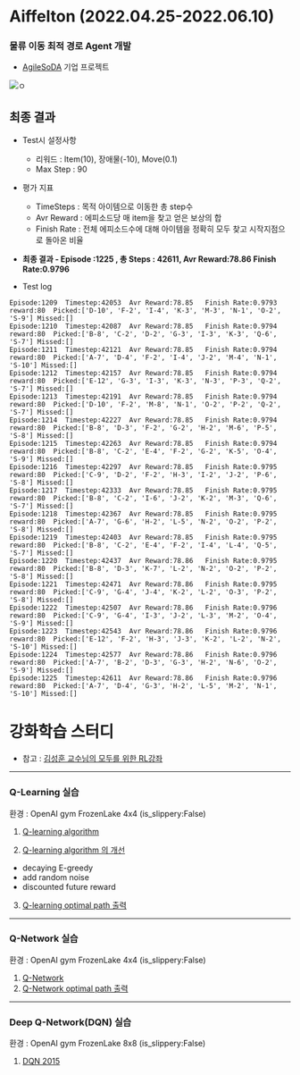 # Aiffelton (2022.04.25-2022.06.10)


### 물류 이동 최적 경로 Agent 개발

- [AgileSoDA](http://www.agilesoda.com/) 기업 프로젝트
 
 ![ㅇ](https://img1.daumcdn.net/thumb/R1280x0/?scode=mtistory2&fname=https%3A%2F%2Fblog.kakaocdn.net%2Fdn%2Fn1f9q%2FbtrEcO00Whq%2FKbXvKzhKKR4VMBZMq2BcWk%2Fimg.png)
 
 

최종 결과
---

- Test시 설정사항
    - 리워드 : Item(10), 장애물(-10), Move(0.1)
    - Max Step : 90
- 평가 지표
    - TimeSteps : 목적 아이템으로 이동한 총 step수
    - Avr Reward : 에피소드당 매 item을 찾고 얻은 보상의 합
    - Finish Rate : 전체 에피소드수에 대해 아이템을 정확히 모두 찾고 시작지점으로 돌아온 비율
- **최종 결과 - Episode :1225 , 총 Steps : 42611, Avr Reward:78.86 Finish Rate:0.9796**

- Test log
```
Episode:1209  Timestep:42053  Avr Reward:78.85   Finish Rate:0.9793 reward:80  Picked:['D-10', 'F-2', 'I-4', 'K-3', 'M-3', 'N-1', 'O-2', 'S-9'] Missed:[] 
Episode:1210  Timestep:42087  Avr Reward:78.85   Finish Rate:0.9794 reward:80  Picked:['B-8', 'C-2', 'D-2', 'G-3', 'I-3', 'K-3', 'Q-6', 'S-7'] Missed:[] 
Episode:1211  Timestep:42121  Avr Reward:78.85   Finish Rate:0.9794 reward:80  Picked:['A-7', 'D-4', 'F-2', 'I-4', 'J-2', 'M-4', 'N-1', 'S-10'] Missed:[] 
Episode:1212  Timestep:42157  Avr Reward:78.85   Finish Rate:0.9794 reward:80  Picked:['E-12', 'G-3', 'I-3', 'K-3', 'N-3', 'P-3', 'Q-2', 'S-7'] Missed:[] 
Episode:1213  Timestep:42191  Avr Reward:78.85   Finish Rate:0.9794 reward:80  Picked:['D-10', 'F-2', 'M-8', 'N-1', 'O-2', 'P-2', 'Q-2', 'S-7'] Missed:[] 
Episode:1214  Timestep:42227  Avr Reward:78.85   Finish Rate:0.9794 reward:80  Picked:['B-8', 'D-3', 'F-2', 'G-2', 'H-2', 'M-6', 'P-5', 'S-8'] Missed:[] 
Episode:1215  Timestep:42263  Avr Reward:78.85   Finish Rate:0.9794 reward:80  Picked:['B-8', 'C-2', 'E-4', 'F-2', 'G-2', 'K-5', 'O-4', 'S-9'] Missed:[] 
Episode:1216  Timestep:42297  Avr Reward:78.85   Finish Rate:0.9795 reward:80  Picked:['C-9', 'D-2', 'F-2', 'H-3', 'I-2', 'J-2', 'P-6', 'S-8'] Missed:[] 
Episode:1217  Timestep:42333  Avr Reward:78.85   Finish Rate:0.9795 reward:80  Picked:['B-8', 'C-2', 'I-6', 'J-2', 'K-2', 'M-3', 'Q-6', 'S-7'] Missed:[] 
Episode:1218  Timestep:42367  Avr Reward:78.85   Finish Rate:0.9795 reward:80  Picked:['A-7', 'G-6', 'H-2', 'L-5', 'N-2', 'O-2', 'P-2', 'S-8'] Missed:[] 
Episode:1219  Timestep:42403  Avr Reward:78.85   Finish Rate:0.9795 reward:80  Picked:['B-8', 'C-2', 'E-4', 'F-2', 'I-4', 'L-4', 'Q-5', 'S-7'] Missed:[] 
Episode:1220  Timestep:42437  Avr Reward:78.86   Finish Rate:0.9795 reward:80  Picked:['B-8', 'D-3', 'K-7', 'L-2', 'N-2', 'O-2', 'P-2', 'S-8'] Missed:[] 
Episode:1221  Timestep:42471  Avr Reward:78.86   Finish Rate:0.9795 reward:80  Picked:['C-9', 'G-4', 'J-4', 'K-2', 'L-2', 'O-3', 'P-2', 'S-8'] Missed:[] 
Episode:1222  Timestep:42507  Avr Reward:78.86   Finish Rate:0.9796 reward:80  Picked:['C-9', 'G-4', 'I-3', 'J-2', 'L-3', 'M-2', 'O-4', 'S-9'] Missed:[] 
Episode:1223  Timestep:42543  Avr Reward:78.86   Finish Rate:0.9796 reward:80  Picked:['E-12', 'F-2', 'H-3', 'J-3', 'K-2', 'L-2', 'N-2', 'S-10'] Missed:[] 
Episode:1224  Timestep:42577  Avr Reward:78.86   Finish Rate:0.9796 reward:80  Picked:['A-7', 'B-2', 'D-3', 'G-3', 'H-2', 'N-6', 'O-2', 'S-9'] Missed:[] 
Episode:1225  Timestep:42611  Avr Reward:78.86   Finish Rate:0.9796 reward:80  Picked:['A-7', 'D-4', 'G-3', 'H-2', 'L-5', 'M-2', 'N-1', 'S-10'] Missed:[] 

```




# 강화학습 스터디
- 참고 : [김성훈 교수님의 모두를 위한 RL강좌](https://www.youtube.com/playlist?list=PLlMkM4tgfjnKsCWav-Z2F-MMFRx-2gMGG)

---


### Q-Learning 실습
환경 : OpenAI gym FrozenLake 4x4 (is_slippery:False) 

1. [Q-learning algorithm](https://github.com/riverlike/Project/blob/main/RL_Logistic_Agent/q_learning_01.ipynb)

2. [Q-learning algorithm 의 개선](https://github.com/riverlike/Project/blob/main/RL_Logistic_Agent/q_learning_02.ipynb)
  - decaying E-greedy
  - add random noise
  - discounted future reward

3. [Q-learning optimal path 출력](https://github.com/riverlike/Project/blob/main/RL_Logistic_Agent/q_learning_03.ipynb)


---

### Q-Network 실습
환경 : OpenAI gym FrozenLake 4x4 (is_slippery:False) 

1. [Q-Network](https://github.com/riverlike/Project/blob/main/RL_Logistic_Agent/q_network_01.ipynb)
2. [Q-Network optimal path 출력](https://github.com/riverlike/Project/blob/main/RL_Logistic_Agent/q_network_02.ipynb)

---

### Deep Q-Network(DQN) 실습
환경 : OpenAI gym FrozenLake 8x8 (is_slippery:False) 

1. [DQN 2015](https://github.com/riverlike/Project/blob/main/RL_Logistic_Agent/dqn_2015.ipynb)



